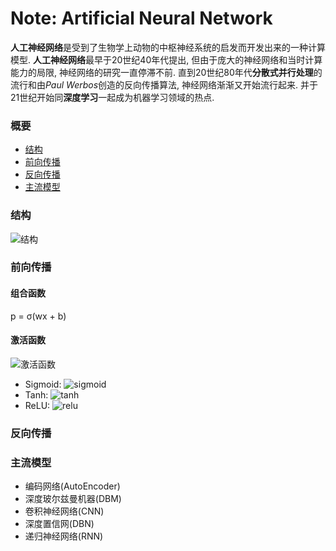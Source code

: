 # Note: Artificial Neural Network
**人工神经网络**是受到了生物学上动物的中枢神经系统的启发而开发出来的一种计算模型.
**人工神经网络**最早于20世纪40年代提出, 但由于庞大的神经网络和当时计算能力的局限, 神经网络的研究一直停滞不前.
直到20世纪80年代**分散式并行处理**的流行和由*Paul Werbos*创造的反向传播算法, 神经网络渐渐又开始流行起来. 并于21世纪开始同**深度学习**一起成为机器学习领域的热点.

### 概要
* [结构](#结构)
* [前向传播](#前向传播)
* [反向传播](#反向传播)
* [主流模型](#主流模型)

### 结构
![结构](http://cs231n.github.io/assets/nn1/neural_net2.jpeg)

### 前向传播
#### 组合函数
p = σ(wx + b)
#### 激活函数
![激活函数](http://ufldl.stanford.edu/tutorial/images/SingleNeuron.png)
- Sigmoid: ![sigmoid](http://file.scirp.org/Html/htmlimages%5C10-9402081x%5C34ca7298-136f-4b25-a192-1e7f24401b53.png)
- Tanh: ![tanh](http://folk.ntnu.no/oyvinbra/gdsp/images/tanh_formula.png)
- ReLU: ![relu](http://wiki.ubc.ca/images/math/a/2/c/a2c0a83b286b4d0ca1a01d23cf2d8f79.png)

### 反向传播

### 主流模型
- 编码网络(AutoEncoder)
- 深度玻尔兹曼机器(DBM)
- 卷积神经网络(CNN)
- 深度置信网(DBN)
- 递归神经网络(RNN)


